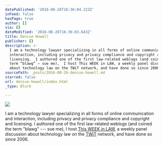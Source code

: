 ```yaml
---
datePublished: '2016-08-26T16:36:04.223Z'
inFeed: false
hasPage: true
author: []
via: {}
dateModified: '2016-08-26T16:36:03.643Z'
title: Denise Howell
publisher: {}
description: >-
  I am a technology lawyer specializing in all forms of online communication and
  interaction, including privacy and privacy compliance and copyright and
  licensing.  I authored one of the first law-related weblogs (and coined the
  term “blawg” — sue me),  I host This WEEK in LAW, a weekly panel discussion
  about technology law on the TWiT network, and have done so since 2006.  
sourcePath: _posts/2016-08-26-denise-howell.md
starred: false
url: denise-howell/index.html
_type: Blurb

---
```

![](https://the-grid-user-content.s3-us-west-2.amazonaws.com/f42a4510-cb7e-4eee-8ac7-a3c873499cc5.jpg)

I am a technology lawyer specializing in all forms of online communication and interaction, including privacy and privacy compliance and copyright and licensing. I authored one of the first law-related weblogs (and coined the term "blawg" --- sue me), I host [This WEEK in LAW][0], a weekly panel discussion about technology law on the [TWiT][1] network, and have done so since 2006\. 

[0]: http://twit.tv/twil "TWiL"
[1]: http://twit.tv/ "TWiT"